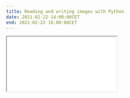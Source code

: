 ```yaml
---
title: Reading and writing images with Python
date: 2021-02-22 14:00:00CET
end: 2021-02-22 16:00:00CET
---
```


<div class="embed-responsive embed-responsive-4by3">
<iframe class="embed-responsive-item" title="Jupyter notebook" src="{{'notebooks/image-io.html' | prepend: site.url}}">
</div>
